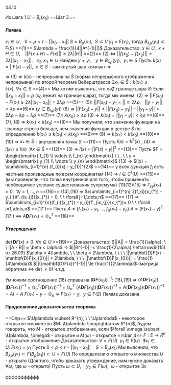 03.10

Из шага 1 $U = B_{r}(x_{0})$
==Шаг 3.==
#### Лемма
$x_{1} \in U, \ \ \ 0<\rho<r-||x_{0}-x_{1}||$
$S = B_{\rho}(x_{1}), \ \ S \subset V$
$y_{1} = F(x_{1})$,  тогда $B_{\lambda\rho}(y_{1}) \subset F(S)$  ==(1)==
$\lambda = \frac{1}{4||A^{-1}||}$
Доказательство:
$x \in U, \ \ x+H \in U, \ \ \ \ ||F(x+H) - F(x)|| \ge 2\lambda||H||$  ==(2)==
(2) <=> $|| f(x_{2}) - f(x_{3})|| \ge 2\lambda ||x_{2}-x_{3}||, \ \ \ x_{2},x_{3} \in U$
Найдем $y \ne y_{1}, \ \ \ y \in B_{\lambda \rho}(y_{1}), \ \ y_{1}\in S$
Пусть  $k(x) = || F(x) - y || , \ \ x \in \bar{S}$ - замкнутый шар компакт =>

=> (3) => k(x) - непрерывна на $\bar{S}$ (норма непрерывного отображения непрерывна)
по второй теореме Вейерштрасса $\exists x_{*} \in \bar{S} : k(x_{*}) \le k(x) \ \ \forall x \in \bar{S}$  ==(4)==
Мы хотим выяснить, что $x_{*} \notin$ границе шара $\bar{S}$:
Если $||x_{0} - x_{1}|| = \rho$ ($x_{0}$ лежит на границе шара), тогда мы имеем:
(2) => $|| F(x_{0}) - F(x_{1}) \ge 2\lambda || x_{1} - x_{0} || = 2\lambda \rho$  ==(5)==
(5): $||F(x_{0}) - y_{1} =|| \ge 2\lambda \rho, \ \ \ ||y - y_{1}|| < \lambda \rho$  ==(6)== ($y\in B_{\lambda\rho}(y)$)
(6) => $|| F(x_{0}) - y || \ge || F(x_{0}) - y_{1} || - || y_{1} - y || > 2\lambda\rho - \lambda\rho = \lambda\rho$  ==(7)==
(7): $k(x_{0}) > \lambda\rho$     (3) => $k(x_{1}) = || y_{1} - y || < \lambda\rho$  ==(8)==
(7), (8) => $k(x_{1}) < k(x_{0})$  ==(9)==
Мы получили, что значение функции на границе строго больше, чем значение функции в центре $\bar{S}$
по определению  $k(x_{*}) \le k(x_{1}) < k(x_{0})$  ==(9)==
(9) => $k(x_{*}) < k(x_{0})$  ==(10)==
(10) => $x_{*} \in S$ - внутренняя точка $S$  ==(11)==
 Пусть  $l(x) = k^{2}(x)$ ,  (4) => $l(x_{*}) \le l(x) \ \ \forall x \in \bar{S}$  ==(12)==
 (3) => $l(x) = ||F(x) - y||^{2}$  ==(13)==
 Пусть $F = \begin{bmatrix} f_{1} \\ \vdots \\ f_{n} \end{bmatrix} \ \ , \ \ y = \begin{bmatrix} y_{1} \\ \vdots \\ y_{n} \end{bmatrix}$
 (13) => $l(x) = \sum\limits_{i=1}^{n} (f_{i}(x) - y_{1})^{2}$  ==(14)==
 у всех функций $f_{i}$ есть частные производные по всем координатам
 (14) => $l \in C^{1}(U)$  ==(15)==
 (мы проверяли, что точка внутренняя для того, чтобы применить необходимое условие существования супремума)
 (11)(12)(15) => $l'_{xy}(x_{*}) = 0, \ \ \forall j=1,\dots,n$  ==(16)==
 (14),(16) => $\sum\limits_{i=1}^{n} 2(f_{i}(x_{*}) - y_{i})f'_{ix_{j}}(x_{*}) = 0, \ \ \forall j=1,\dots,n$  ==(17)==
 (17) => $\sum\limits_{i=1}^{n}(f_{i}(x_{*}) - y_{i})f'_{ix_{j}}(x_{*})= 0 \ \ \forall j=1,\dots,n$  ==(17')==
 Пусть $A = (f_{1}(x_{*}) - y_{1}, \dots, f_{n}(x_{*})-y_{n})$
 $A = (F(x_{*})-y)^{T}$
 (17') <=> $A\mathbf{D}F(x_{*}) = \mathbb{O}_{n}^{T}$  ==(18)==
##### Утверждение
$\det \mathbf{D}F(x) \ne 0 \ \ \forall x \in U$  ==(19)==
Доказательство:
$||A|| = \frac{1}{\alpha}, \ \ ||A - B|| = \beta < \alpha$  =>  $||B^{-1}|| < \frac{1}{2\alpha} \leftarrow$((15) от 26.09)
$\alpha = 4\lambda, \ \ \beta = 2\lambda, \ \ \ \ ||\mathbf{D}F(x) - \mathbf{D}F(x_{0})|| < 2\lambda, \ \ \ ||\mathbf{D}F(x_{0})|| = \frac{1}{4\lambda}$
$||(\mathbf{D}F(x))^{-1}|| \le \frac{1}{2\lambda}$  (матрица обратима <=> $\det \ne 0$)
ч.т.д.

Умножим соотношение (18) справа на $(\mathbf{D}F(x_{0}))^{-1}$:
(18),(19) => $(A\mathbf{D}F(x_{0}))(\mathbf{D}F(x_{*}))^{-1} = \mathbb{O}_{n}^{T}(\mathbf{D}F(x_{*}))^{-1} = \mathbb{O}_{n}^{T}$
$(A\mathbf{D}F(x_{0}))(\mathbf{D}F(x_{*}))^{-1} = A(\mathbf{D}F(x_{0}))(\mathbf{D}F(x_{*}))^{-1} = AI = A$
$F(x_{*}) - y = \mathbb{O}_{n}$ => $F(x_{*}) = y, \ \ y\in F(S)$
Лемма доказана
#### Продолжение доказательства теоремы
==Опр==
$\Uplambda \subset R^{n}, \ \ \Uplambda$ - некоторое открытое множество
$M: \Uplambda \longrightarrow R^{n}$, будем говорить, что $M$ - открытое отображение, если $\forall \omega \subset \Uplambda, \omega$ - открытое и $M(\omega)$ - открытое
==Шаг 4==
$F: E \longrightarrow R^{n}$ - открытое отображение
Доказательство:
$V = F(U) \ \ y_{1} \in F(U) \ \ \exists x_{1}\in U: \ F(x_{1}) = y_{1}$
Пусть $0<\rho<r-||x_{1}-x_{0}|| \ \ \ \ S = B_{\rho}(x_{1})$
Мы выяснили, что $B_{\lambda\rho}(y_{1}) \subset F(B_{\rho}(x_{1}))\subset U = F(U)$
По определению открытого множества $U$ - открыто (Для того, чтобы доказать утверждение, нам нужно доказать $\forall \omega$, где $\omega$ - открыто)
Пусть $\omega \subset U, \ \ \ \  y_{2}\in F(\omega), \ \ \omega$  - открытое 
$\exists x$


ффффффффффф
